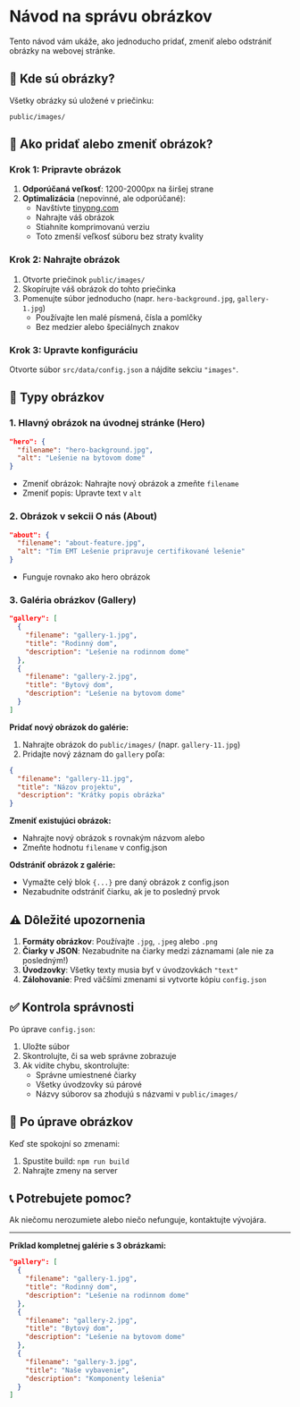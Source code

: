 # Návod na správu obrázkov

Tento návod vám ukáže, ako jednoducho pridať, zmeniť alebo odstrániť obrázky na webovej stránke.

## 📁 Kde sú obrázky?

Všetky obrázky sú uložené v priečinku:
```
public/images/
```

## 📝 Ako pridať alebo zmeniť obrázok?

### Krok 1: Pripravte obrázok
1. **Odporúčaná veľkosť**: 1200-2000px na širšej strane
2. **Optimalizácia** (nepovinné, ale odporúčané):
   - Navštívte [tinypng.com](https://tinypng.com)
   - Nahrajte váš obrázok
   - Stiahnite komprimovanú verziu
   - Toto zmenší veľkosť súboru bez straty kvality

### Krok 2: Nahrajte obrázok
1. Otvorte priečinok `public/images/`
2. Skopírujte váš obrázok do tohto priečinka
3. Pomenujte súbor jednoducho (napr. `hero-background.jpg`, `gallery-1.jpg`)
   - Používajte len malé písmená, čísla a pomlčky
   - Bez medzier alebo špeciálnych znakov

### Krok 3: Upravte konfiguráciu
Otvorte súbor `src/data/config.json` a nájdite sekciu `"images"`.

## 🎯 Typy obrázkov

### 1. Hlavný obrázok na úvodnej stránke (Hero)
```json
"hero": {
  "filename": "hero-background.jpg",
  "alt": "Lešenie na bytovom dome"
}
```
- Zmeniť obrázok: Nahrajte nový obrázok a zmeňte `filename`
- Zmeniť popis: Upravte text v `alt`

### 2. Obrázok v sekcii O nás (About)
```json
"about": {
  "filename": "about-feature.jpg",
  "alt": "Tím EMT Lešenie pripravuje certifikované lešenie"
}
```
- Funguje rovnako ako hero obrázok

### 3. Galéria obrázkov (Gallery)
```json
"gallery": [
  {
    "filename": "gallery-1.jpg",
    "title": "Rodinný dom",
    "description": "Lešenie na rodinnom dome"
  },
  {
    "filename": "gallery-2.jpg",
    "title": "Bytový dom",
    "description": "Lešenie na bytovom dome"
  }
]
```

**Pridať nový obrázok do galérie:**
1. Nahrajte obrázok do `public/images/` (napr. `gallery-11.jpg`)
2. Pridajte nový záznam do `gallery` poľa:
```json
{
  "filename": "gallery-11.jpg",
  "title": "Názov projektu",
  "description": "Krátky popis obrázka"
}
```

**Zmeniť existujúci obrázok:**
- Nahrajte nový obrázok s rovnakým názvom alebo
- Zmeňte hodnotu `filename` v config.json

**Odstrániť obrázok z galérie:**
- Vymažte celý blok `{...}` pre daný obrázok z config.json
- Nezabudnite odstrániť čiarku, ak je to posledný prvok

## ⚠️ Dôležité upozornenia

1. **Formáty obrázkov**: Používajte `.jpg`, `.jpeg` alebo `.png`
2. **Čiarky v JSON**: Nezabudnite na čiarky medzi záznamami (ale nie za posledným!)
3. **Úvodzovky**: Všetky texty musia byť v úvodzovkách `"text"`
4. **Zálohovanie**: Pred väčšími zmenami si vytvorte kópiu `config.json`

## ✅ Kontrola správnosti

Po úprave `config.json`:
1. Uložte súbor
2. Skontrolujte, či sa web správne zobrazuje
3. Ak vidíte chybu, skontrolujte:
   - Správne umiestnené čiarky
   - Všetky úvodzovky sú párové
   - Názvy súborov sa zhodujú s názvami v `public/images/`

## 🚀 Po úprave obrázkov

Keď ste spokojní so zmenami:
1. Spustite build: `npm run build`
2. Nahrajte zmeny na server

## 📞 Potrebujete pomoc?

Ak niečomu nerozumiete alebo niečo nefunguje, kontaktujte vývojára.

---

**Príklad kompletnej galérie s 3 obrázkami:**

```json
"gallery": [
  {
    "filename": "gallery-1.jpg",
    "title": "Rodinný dom",
    "description": "Lešenie na rodinnom dome"
  },
  {
    "filename": "gallery-2.jpg",
    "title": "Bytový dom",
    "description": "Lešenie na bytovom dome"
  },
  {
    "filename": "gallery-3.jpg",
    "title": "Naše vybavenie",
    "description": "Komponenty lešenia"
  }
]
```
